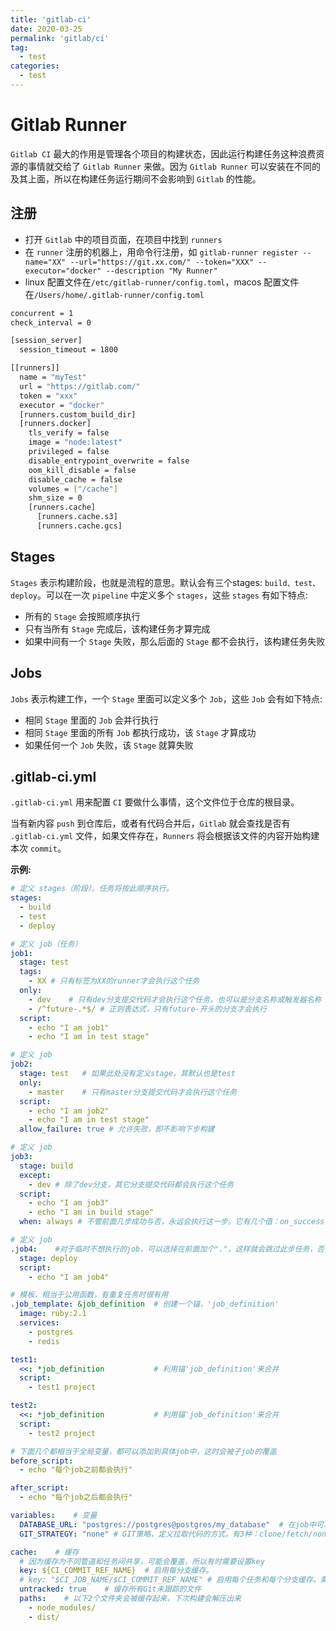 ```yaml
---
title: 'gitlab-ci'
date: 2020-03-25
permalink: 'gitlab/ci'
tag:
  - test
categories:
  - test
---
```


# Gitlab Runner

`Gitlab CI` 最大的作用是管理各个项目的构建状态，因此运行构建任务这种浪费资源的事情就交给了 `Gitlab Runner` 来做。因为 `Gitlab Runner` 可以安装在不同的及其上面，所以在构建任务运行期间不会影响到 `Gitlab` 的性能。

## 注册

- 打开 `Gitlab` 中的项目页面，在项目中找到 `runners`
- 在 `runner` 注册的机器上，用命令行注册，如 `gitlab-runner register --name="XX" --url="https://git.xx.com/" --token="XXX" --executor="docker" --description "My Runner"`
- linux 配置文件在`/etc/gitlab-runner/config.toml`，macos 配置文件在`/Users/home/.gitlab-runner/config.toml`

```bash
concurrent = 1
check_interval = 0

[session_server]
  session_timeout = 1800

[[runners]]
  name = "myTest"
  url = "https://gitlab.com/"
  token = "xxx"
  executor = "docker"
  [runners.custom_build_dir]
  [runners.docker]
    tls_verify = false
    image = "node:latest"
    privileged = false
    disable_entrypoint_overwrite = false
    oom_kill_disable = false
    disable_cache = false
    volumes = ["/cache"]
    shm_size = 0
    [runners.cache]
      [runners.cache.s3]
      [runners.cache.gcs]
```

## Stages

`Stages` 表示构建阶段，也就是流程的意思。默认会有三个stages: `build、test、deploy`。可以在一次 `pipeline` 中定义多个 `stages`，这些 `stages` 有如下特点:

- 所有的 `Stage` 会按照顺序执行
- 只有当所有 `Stage` 完成后，该构建任务才算完成
- 如果中间有一个 `Stage` 失败，那么后面的 `Stage` 都不会执行，该构建任务失败

## Jobs

`Jobs` 表示构建工作，一个 `Stage` 里面可以定义多个 `Job`，这些 `Job` 会有如下特点:

- 相同 `Stage` 里面的 `Job` 会并行执行
- 相同 `Stage` 里面的所有 `Job` 都执行成功，该 `Stage` 才算成功
- 如果任何一个 `Job` 失败，该 `Stage` 就算失败

## .gitlab-ci.yml

`.gitlab-ci.yml` 用来配置 `CI` 要做什么事情，这个文件位于仓库的根目录。

当有新内容 `push` 到仓库后，或者有代码合并后，`Gitlab` 就会查找是否有 `.gitlab-ci.yml` 文件，如果文件存在，`Runners` 将会根据该文件的内容开始构建本次 `commit`。

**示例:**

```yml
# 定义 stages（阶段）。任务将按此顺序执行。
stages:
  - build
  - test
  - deploy

# 定义 job（任务）
job1:
  stage: test
  tags:
    - XX # 只有标签为XX的runner才会执行这个任务
  only:
    - dev    # 只有dev分支提交代码才会执行这个任务。也可以是分支名称或触发器名称
    - /^future-.*$/ # 正则表达式，只有future-开头的分支才会执行
  script:
    - echo "I am job1"
    - echo "I am in test stage"

# 定义 job
job2:
  stage: test   # 如果此处没有定义stage，其默认也是test
  only:
    - master    # 只有master分支提交代码才会执行这个任务
  script:
    - echo "I am job2"
    - echo "I am in test stage"
  allow_failure: true # 允许失败，即不影响下步构建

# 定义 job
job3:
  stage: build
  except:
    - dev # 除了dev分支，其它分支提交代码都会执行这个任务
  script:
    - echo "I am job3"
    - echo "I am in build stage"
  when: always # 不管前面几步成功与否，永远会执行这一步。它有几个值：on_success （默认值）\on_failure\always\manual（手动执行）

# 定义 job
.job4:    #对于临时不想执行的job，可以选择在前面加个"."，这样就会跳过此步任务，否则你除了要注释掉这个jobj外，还需要注释上面为deploy的stage
  stage: deploy
  script:
    - echo "I am job4"

# 模板，相当于公用函数，有重复任务时很有用
.job_template: &job_definition  # 创建一个锚，'job_definition'
  image: ruby:2.1
  services:
    - postgres
    - redis

test1:
  <<: *job_definition           # 利用锚'job_definition'来合并
  script:
    - test1 project

test2:
  <<: *job_definition           # 利用锚'job_definition'来合并
  script:
    - test2 project

# 下面几个都相当于全局变量，都可以添加到具体job中，这时会被子job的覆盖
before_script:
  - echo "每个job之前都会执行"

after_script:
  - echo "每个job之后都会执行"

variables:    # 变量
  DATABASE_URL: "postgres://postgres@postgres/my_database"  # 在job中可以用${DATABASE_URL}来使用这个变量。常用的预定义变量有CI_COMMIT_REF_NAME（项目所在的分支或标签名称），CI_JOB_NAME（任务名称），CI_JOB_STAGE（任务阶段）
  GIT_STRATEGY: "none" # GIT策略，定义拉取代码的方式，有3种：clone/fetch/none，默认为clone，速度最慢，每步job都会重新clone一次代码。我们一般将它设置为none，在具体任务里设置为fetch就可以满足需求，毕竟不是每步都需要新代码，也不符合我们测试的流程

cache:    # 缓存
  # 因为缓存为不同管道和任务间共享，可能会覆盖，所以有时需要设置key
  key: ${CI_COMMIT_REF_NAME}  # 启用每分支缓存。
  # key: "$CI_JOB_NAME/$CI_COMMIT_REF_NAME" # 启用每个任务和每个分支缓存。需要注意的是，如果是在windows中运行这个脚本，需要把$换成%
  untracked: true    # 缓存所有Git未跟踪的文件
  paths:    # 以下2个文件夹会被缓存起来，下次构建会解压出来
    - node_modules/
    - dist/
```
